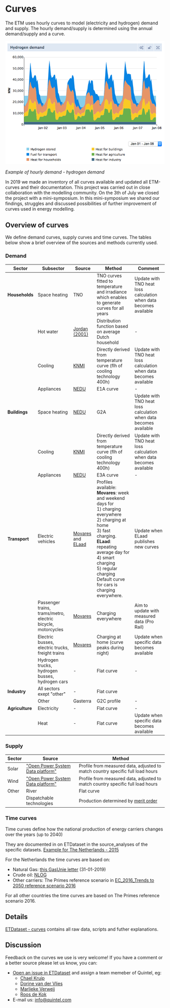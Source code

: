 # Curves

The ETM uses hourly curves to model (electricity and hydrogen) demand and supply. 
The hourly demand/supply is determined using the annual demand/supply and a curve.

![Hourly hydrogen demand chart](../images/20181002_hydrogen_demand.png)

*Example of hourly demand - hydrogen demand*

In 2019 we made an inventory of all curves available and updated all ETM-curves and their documentation. This project was carried out in close collaboration with the modelling community. On the 3th of July we closed the project with a mini-symposium. In this mini-symposium we shared our findings, struggles and discussed possibilities of further improvement of curves used in energy modelling. 


## Overview of curves

We define demand curves, supply curves and time curves. The tables below show a brief overview of the sources and methods currently used.

### Demand

|Sector|Subsector|Source|Method|Comment|
|---|---|---|---|---|
|**Households**|Space heating|TNO|TNO curves fitted to temperature and irradiance which enables to generate curves for all years|Update with TNO heat loss calculation when data becomes available|
||Hot water|[Jordan (2001)](https://refman.energytransitionmodel.com/publications/2065)|Distribution function based on average Dutch household|-|
||Cooling|[KNMI](https://projects.knmi.nl/klimatologie/uurgegevens/selectie.cgi)|Directly derived from temperature curve (flh of cooling technology 400h)|Update with TNO heat loss calculation when data becomes available|
||Appliances|[NEDU](https://www.nedu.nl/documenten/verbruiksprofielen/)|E1A curve|-|
|**Buildings**|Space heating|[NEDU](https://www.nedu.nl/documenten/verbruiksprofielen/)|G2A|Update with TNO heat loss calculation when data becomes available|
||Cooling|[KNMI](https://projects.knmi.nl/klimatologie/uurgegevens/selectie.cgi)|Directly derived from temperature curve (flh of cooling technology 400h)|Update with TNO heat loss calculation when data becomes available|
||Appliances|[NEDU](https://www.nedu.nl/documenten/verbruiksprofielen/)|E3A curve|-|
|**Transport**|Electric vehicles|[Movares](https://refman.energytransitionmodel.com/publications/2055) and [ELaad]((https://www.livinglabsmartcharging.nl/nl/praktijk/slim-laden-voorkomt-overbelasting1-energienetwerk))|Profiles available: <br>**Movares**: week and weekend days for <br> 1) charging everywhere <br> 2) charging at home <br> 3) fast charging. <br> **ELaad**: repeating average day for <br >4) smart charging <br>5) regular charging<br>Default curve for cars is charging everywhere.|Update when ELaad publishes new curves|
||Passenger trains, trams/metro, electric bicycle, motorcycles|[Movares](https://refman.energytransitionmodel.com/publications/2055)|Charging everywhere|Aim to update with measured data (Pro Rail)|
||Electric busses, electric trucks, freight trains|[Movares](https://refman.energytransitionmodel.com/publications/2055)|Charging at home (curve peaks during night)|Update when specific data becomes available|
||Hydrogen trucks, hydrogen busses, hydrogen cars|-|Flat curve|-|-|
|**Industry**|All sectors exept "other"|-|Flat curve||
||Other|Gasterra|G2C profile|-|-|
|**Agriculture**|Electricity|-|Flat curve|-|
||Heat|-|Flat curve|Update when specific data becomes available|

### Supply

|Sector|Source|Method|
|---|---|---|
|Solar|["Open Power System Data platform"](https://data.open-power-system-data.org)|Profile from measured data, adjusted to match country specific full load hours|
|Wind|["Open Power System Data platform"](https://data.open-power-system-data.org)|Profile from measured data, adjusted to match country specific full load hours|
|Other|River|Flat curve||
||Dispatchable technologies|Production determined by [merit order](https://github.com/quintel/documentation/blob/master/general/merit_order.md)|

### Time curves
Time curves define how the national production of energy carriers changes over the years (up to 2040)

They are documented in on ETDataset in the source\_analyses of the specific datasets. [Example for The Netherlands - 2015](https://github.com/quintel/etdataset/blob/master/source_analyses/nl/2015/3_primary_production/3_primary_produciton_source_analysis.md)

For the Netherlands the time curves are based on:

* Natural Gas: [this GasUnie letter](https://www.rijksoverheid.nl/ministeries/ministerie-van-economische-zaken-en-klimaat/documenten/brieven/2019/01/31/brief-gasunie-over-raming-benodigd-groningenvolume) (31-01-2019)
* Crude oil: [NLOG](https://www.nlog.nl/sites/default/files/jaarverslag%20delfstoffen%20en%20aardwarmt%20in%20nederland%20-%202017.pdf)
* Other carriers: The Primes reference scenario in [EC\_2016\_Trends to 2050 reference scenario 2016](https://refman.energytransitionmodel.com/publications/2096)

For all other countries the time curves are based on The Primes reference scenario 2016.

## Details
[ETDataset - curves](https://github.com/quintel/etdataset-public/tree/master/curves) contains all raw data, scripts and futher explanations.


## Discussion
Feedback on the curves we use is very welcome!
If you have a comment or a better source please let us know, you can:

* [Open an issue in ETDataset](https://github.com/quintel/etdataset-public/issues/new) and assign a team memeber of Quintel, eg:
	* [Chael Kruip](https://github.com/Chaelkruip)
	* [Dorine van der Vlies](https://github.com/Dorinevandervlies)
	* [Marlieke Verweij](https://github.com/marliekeverweij)
	* [Roos de Kok](https://github.com/Redekok) 
* E-mail us: [info@quintel.com](info@quintel.com)
